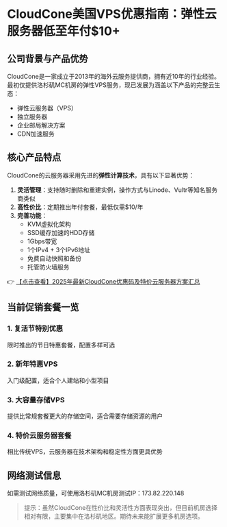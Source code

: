 # CloudCone美国VPS优惠指南：弹性云服务器低至年付$10+

## 公司背景与产品优势

CloudCone是一家成立于2013年的海外云服务提供商，拥有近10年的行业经验。最初仅提供洛杉矶MC机房的弹性VPS服务，现已发展为涵盖以下产品的完整云生态：

- 弹性云服务器（VPS）
- 独立服务器
- 企业邮局解决方案
- CDN加速服务

## 核心产品特点

CloudCone的云服务器采用先进的**弹性计算技术**，具有以下显著优势：

1. **灵活管理**：支持随时删除和重建实例，操作方式与Linode、Vultr等知名服务商类似
2. **高性价比**：定期推出年付套餐，最低仅需$10/年
3. **完善功能**：
   - KVM虚拟化架构
   - SSD缓存加速的HDD存储
   - 1Gbps带宽
   - 1个IPv4 + 3个IPv6地址
   - 免费自动快照和备份
   - 托管防火墙服务

👉 [【点击查看】2025年最新CloudCone优惠码及特价云服务器方案汇总](https://bit.ly/Cloudcone)

## 当前促销套餐一览

### 1. 复活节特别优惠
限时推出的节日特惠套餐，配置多样可选

### 2. 新年特惠VPS
入门级配置，适合个人建站和小型项目

### 3. 大容量存储VPS
提供比常规套餐更大的存储空间，适合需要存储资源的用户

### 4. 特价云服务器套餐
相比传统VPS，云服务器在技术架构和稳定性方面更具优势

## 网络测试信息

如需测试网络质量，可使用洛杉矶MC机房测试IP：173.82.220.148

> 提示：虽然CloudCone在性价比和灵活性方面表现突出，但目前机房选择相对有限，主要集中在洛杉矶地区。期待未来能扩展更多机房选项。